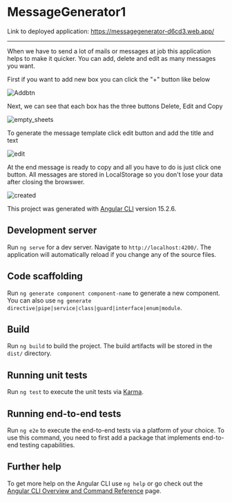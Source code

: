 # MessageGenerator1

Link to deployed application: https://messagegenerator-d6cd3.web.app/

----------------------------------------------------------------------------------------------------------

When we have to send a lot of mails or messages at job
this application helps to make it quicker. 
You can add, delete and edit as many messages you want.

First if you want to add new box you can click the "+" button like below

![Addbtn](https://github.com/Karlz-Bandz/MessageGenerator1/assets/57764322/06f06925-018b-435c-a969-924642e6d24e)

Next, we can see that each box has the three buttons Delete, Edit and Copy

![empty_sheets](https://github.com/Karlz-Bandz/MessageGenerator1/assets/57764322/a999e01f-1ace-49f2-90ed-0c4549c100c1)

To generate the message template click edit button and add the title and text

![edit](https://github.com/Karlz-Bandz/MessageGenerator1/assets/57764322/8d944752-b39f-4238-83d0-4f53702b92d9)

At the end message is ready to copy and all you have to do is just click one button. 
All messages are stored in LocalStorage so you don't lose your data after closing
the browswer.

![created](https://github.com/Karlz-Bandz/MessageGenerator1/assets/57764322/8fef35ee-983a-46e7-9ac6-180bee19d67a)



This project was generated with [Angular CLI](https://github.com/angular/angular-cli) version 15.2.6.

## Development server

Run `ng serve` for a dev server. Navigate to `http://localhost:4200/`. The application will automatically reload if you change any of the source files.

## Code scaffolding

Run `ng generate component component-name` to generate a new component. You can also use `ng generate directive|pipe|service|class|guard|interface|enum|module`.

## Build

Run `ng build` to build the project. The build artifacts will be stored in the `dist/` directory.

## Running unit tests

Run `ng test` to execute the unit tests via [Karma](https://karma-runner.github.io).

## Running end-to-end tests

Run `ng e2e` to execute the end-to-end tests via a platform of your choice. To use this command, you need to first add a package that implements end-to-end testing capabilities.

## Further help

To get more help on the Angular CLI use `ng help` or go check out the [Angular CLI Overview and Command Reference](https://angular.io/cli) page.
